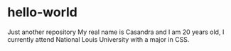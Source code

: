 # hello-world
Just another repository
My real name is Casandra and I am 20 years old, I currently attend National Louis University with a major in CSS.
